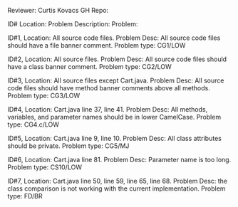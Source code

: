 Reviewer: Curtis Kovacs             GH Repo:


ID#     Location:         Problem Description:               Problem:

ID#1, Location: All source code files. Problem Desc: All source code files should have a file banner comment. Problem type: CG1/LOW

ID#2, Location: All source files. Problem Desc: All source code files should have a class banner comment. Problem type: CG2/LOW

ID#3, Location: All source files except Cart.java. Problem Desc: All source code files should have method banner comments above all methods. Problem type: CG3/LOW

ID#4, Location: Cart.java line 37, line 41. Problem Desc: All methods, variables, and parameter names should be in lower CamelCase. Problem type: CG4.c/LOW

ID#5, Location: Cart.java line 9, line 10. Problem Desc: All class attributes should be private. Problem type: CG5/MJ

ID#6, Location: Cart.java line 81. Problem Desc: Parameter name is too long. Problem type: CS10/LOW

ID#7, Location: Cart.java line 50, line 59, line 65, line 68. Problem Desc: the class comparison is not working with the current implementation. Problem type: FD/BR
